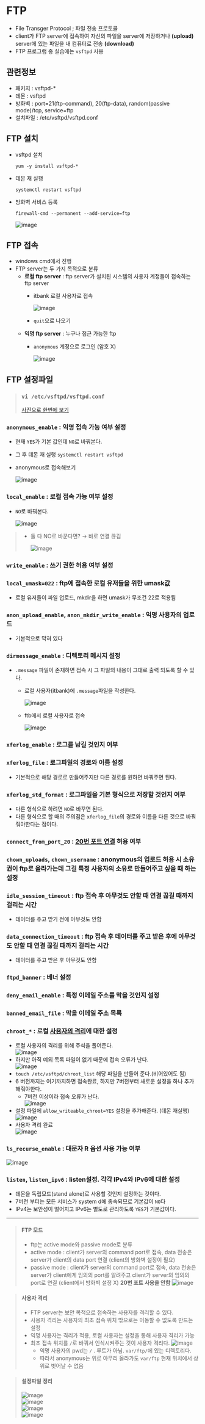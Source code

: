 # FTP
* File Transger Protocol ; 파일 전송 프로토콜
* client가 FTP server에 접속하여 자신의 파일을 server에 저장하거나 **(upload)**  
server에 있는 파일을 내 컴퓨터로 전송 **(download)**
* FTP 프로그램 중 실습에는 `vsftpd` 사용

## 관련정보
* 패키지 : vsftpd-*
* 데몬 : vsftpd
* 방화벽 : port=21(ftp-command), 20(ftp-data), random(passive mode)/tcp, service=ftp
* 설치파일 : /etc/vsftpd/vsftpd.conf

## FTP 설치
* vsftpd 설치  
  ```
  yum -y install vsftpd-*
  ```
* 데몬 재 실행  
  ```
  systemctl restart vsftpd
  ```
* 방화벽 서비스 등록
  ```
  firewall-cmd --permanent --add-service=ftp
  ```
  ![image](https://user-images.githubusercontent.com/79209568/118095096-a07ab100-b40a-11eb-8281-99d2fa2f8e68.png)
  


## FTP 접속
* windows cmd에서 진행
* FTP server는 두 가지 목적으로 분류
  * **로컬 ftp server** : ftp server가 설치된 시스템의 사용자 계정들이 접속하는 ftp server
    * itbank 로컬 사용자로 접속  
    
      ![image](https://user-images.githubusercontent.com/79209568/118095486-14b55480-b40b-11eb-857b-ec1610181989.png)
    * `quit`으로 나오기
  * **익명 ftp server** : 누구나 접근 가능한 ftp
    * `anonymous` 계정으로 로그인 (암호 X)  
    
      ![image](https://user-images.githubusercontent.com/79209568/118095691-5645ff80-b40b-11eb-99d3-6fc89094edf9.png)

## FTP 설정파일
> ### `vi /etc/vsftpd/vsftpd.conf`
> [사진으로 한번에 보기](#설정파일-정리)
### `anonymous_enable` : 익명 접속 가능 여부 설정 
* 현재 `YES`가 기본 값인데 `NO`로 바꿔본다.
* 그 후 데몬 재 실행 `systemctl restart vsftpd`
* anonymous로 접속해보기  

  ![image](https://user-images.githubusercontent.com/79209568/118096645-98237580-b40c-11eb-90ce-912743e96c96.png)
### `local_enable` : 로컬 접속 가능 여부 설정
* `NO`로 바꿔본다.  

  ![image](https://user-images.githubusercontent.com/79209568/118096998-0f590980-b40d-11eb-811b-7fdae113388c.png)
> * 둘 다 NO로 바꾼다면? → 바로 연결 끊김  
>  
>   ![image](https://user-images.githubusercontent.com/79209568/118097329-81315300-b40d-11eb-814d-9f81bf5f7eea.png)

### `write_enable` : 쓰기 권한 허용 여부 설정
### `local_umask=022` : ftp에 접속한 로컬 유저들을 위한 umask값
* 로컬 유저들이 파일 업로드, mkdir을 하면 umask가 무조건 22로 적용됨
### `anon_upload_enable`, `anon_mkdir_write_enable` : 익명 사용자의 업로드
* 기본적으로 막혀 있다
### `dirmessage_enable` : 디렉토리 메시지 설정
* `.message` 파일이 존재하면 접속 시 그 파일의 내용이 그대로 출력 되도록 할 수 있다.
  * 로컬 사용자(itbank)에 `.message`파일을 작성한다.  

    ![image](https://user-images.githubusercontent.com/79209568/118098650-1f71e880-b40f-11eb-9bfb-3c8a1373d9d0.png)
  * ftb에서 로컬 사용자로 접속  
    
    ![image](https://user-images.githubusercontent.com/79209568/118098975-94452280-b40f-11eb-8b0c-e4ef3adff05f.png)

### `xferlog_enable` : 로그를 남길 것인지 여부
### `xferlog_file` : 로그파일의 경로와 이름 설정
* 기본적으로 해당 경로로 만들어주지만 다른 경로를 원하면 바꿔주면 된다.
### `xferlog_std_format` : 로그파일을 기본 형식으로 저장할 것인지 여부
* 다른 형식으로 하려면 `NO`로 바꾸면 된다.
* 다른 형식으로 할 때의 주의점은 `xferlog_file`의 경로와 이름을 다른 것으로 바꿔줘야한다는 점이다.

### `connect_from_port_20` : [20번 포트 연결](#FTP-모드) 허용 여부

### `chown_uploads`, `chown_username` : anonymous의 업로드 허용 시 소유권이 ftp로 올라가는데 그걸 특정 사용자의 소유로 만들어주고 싶을 때 하는 설정

### `idle_session_timeout` : ftp 접속 후 아무것도 안할 때 연결 끊길 때까지 걸리는 시간
* 데이터를 주고 받기 전에 아무것도 안함

### `data_connection_timeout` : ftp 접속 후 데이터를 주고 받은 후에 아무것도 안할 때 연결 끊길 때까지 걸리는 시간
* 데이터를 주고 받은 후 아무것도 안함

### `ftpd_banner` : 베너 설정

### `deny_email_enable` : 특정 이메일 주소를 막을 것인지 설정

### `banned_email_file` : 막을 이메일 주소 목록

### `chroot_*` : 로컬 [사용자의 격리](#사용자-격리)에 대한 설정
* 로컬 사용자의 격리를 위해 주석을 풀어준다.  
  ![image](https://user-images.githubusercontent.com/79209568/118107549-d8d5bb80-b419-11eb-95a7-14dacfd37112.png)
* 하지만 아직 예외 목록 파일이 없기 때문에 접속 오류가 난다.  
  ![image](https://user-images.githubusercontent.com/79209568/118107630-f571f380-b419-11eb-98c4-a27559ef5bef.png)
* `touch /etc/vsftpd/chroot_list` 해당 파일을 만들어 준다.(비어있어도 됨)  
* 6 버전까지는 여기까지하면 접속완료, 하지만 7버전부터 새로운 설정을 하나 추가해줘야한다.
  * 7버전 이상이라 접속 오류가 난다.  
  ![image](https://user-images.githubusercontent.com/79209568/118107863-41bd3380-b41a-11eb-9a4b-1da810b7ea1d.png)
* 설정 파일에 `allow_writeable_chroot=YES` 설정을 추가해준다. (데몬 재실행)  
  ![image](https://user-images.githubusercontent.com/79209568/118107928-5699c700-b41a-11eb-9ca0-262213a67264.png)
* 사용자 격리 완료  
  ![image](https://user-images.githubusercontent.com/79209568/118108008-6dd8b480-b41a-11eb-97bd-90e7bfd7a605.png)

### `ls_recurse_enable` : 대문자 R 옵션 사용 가능 여부
![image](https://user-images.githubusercontent.com/79209568/118108190-a8dae800-b41a-11eb-978a-47c7c1373652.png)

### `listen`, `listen_ipv6` : listen설정. 각각 IPv4와 IPv6에 대한 설정
* 데몬을 독립모드(stand alone)로 사용할 것인지 설정하는 것이다. 
* 7버전 부터는 모든 서비스가 system d에 종속되므로 기본값이 `NO`다 
* IPv4는 보안성이 떨어지고 IPv6는 별도로 관리하도록 `YES`가 기본값이다. 

<hr>

> #### FTP 모드
> * ftp는 active mode와 passive mode로 분류
> * active mode : client가 server의 command port로 접속, data 전송은 server가 client의 data port 연결 (client의 방화벽 설정이 필요)
> * passive mode : client가 server의 command port로 접속, data 전송은 server가 client에게 임의의 port를 알려주고 client가 server의 임의의 port로 연결 (client에서 방화벽 설정 X) **20번 포트 사용을 안함**
>   ![image](https://user-images.githubusercontent.com/79209568/118102271-8c877d00-b413-11eb-9473-4e34d87bc5ee.png)

> #### 사용자 격리
> * FTP server는 보안 목적으로 접속하는 사용자를 격리할 수 있다.
> * 사용자 격리는 사용자의 최초 접속 위치 밖으로는 이동할 수 없도록 만드는 설정
> * 익명 사용자는 격리가 적용, 로컬 사용자는 설정을 통해 사용자 격리가 가능
> * 최초 접속 위치를 `/`로 바꿔서 인식시켜주는 것이 사용자 격리다.
>   ![image](https://user-images.githubusercontent.com/79209568/118107255-7e3c5f80-b419-11eb-9d0b-b1d7fed40d37.png)
>     * 익명 사용자의 pwd는 `/` . 루트가 아님. `var/ftp/`에 있는 디렉토리다.
>     * 따라서 anonymous는 위로 아무리 올라가도 `var/ftp` 현재 위치에서 상위로 벗어날 수 없음


> #### 설정파일 정리
> ![image](https://user-images.githubusercontent.com/79209568/118100189-213cab80-b411-11eb-96c5-1f64e769cbad.png)  
> ![image](https://user-images.githubusercontent.com/79209568/118106735-e3438580-b418-11eb-9d7b-d03f2fe8c8f1.png)  
> ![image](https://user-images.githubusercontent.com/79209568/118108079-85b03880-b41a-11eb-9ab5-662ce0d1e54d.png)  
> ![image](https://user-images.githubusercontent.com/79209568/118108731-50581a80-b41b-11eb-813d-6288d0dad236.png)  



